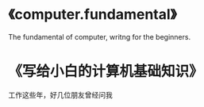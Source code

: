# 《computer.fundamental》

The fundamental of computer, writng for the beginners.



# 《写给小白的计算机基础知识》

工作这些年，好几位朋友曾经问我

